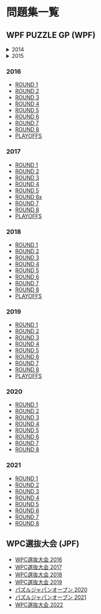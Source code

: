 # 問題集一覧

## WPF PUZZLE GP (WPF)
<details>
	<summary>2014</summary>
	<ul>
		<li>[ROUND 1](questions/wpfpgp2014_1.md)</li>
		<li>[ROUND 2](questions/wpfpgp2014_2.md)</li>
		<li>[ROUND 3](questions/wpfpgp2014_3.md)</li>
		<li>[ROUND 4](questions/wpfpgp2014_4.md)</li>
		<li>[ROUND 5](questions/wpfpgp2014_5.md)</li>
		<li>[ROUND 6](questions/wpfpgp2014_6.md)</li>
		<li>[PLAYOFFS](questions/wpfpgp2014_po.md)</li>
	</ul>
</details>

<details>
	<summary>2015</summary>
	- [ROUND 1](questions/wpfpgp2015_1.md)
	- [ROUND 2](questions/wpfpgp2015_2.md)
	- [ROUND 3](questions/wpfpgp2015_3.md)
	- [ROUND 4](questions/wpfpgp2015_4.md)
	- [ROUND 5](questions/wpfpgp2015_5.md)
	- [ROUND 6](questions/wpfpgp2015_6.md)
	- [ROUND 7](questions/wpfpgp2015_7.md)
	- [ROUND 8](questions/wpfpgp2015_8.md)
	- [PLAYOFFS](questions/wpfpgp2015_po.md)
</details>

### 2016
- [ROUND 1](questions/wpfpgp2016_1.md)
- [ROUND 2](questions/wpfpgp2016_2.md)
- [ROUND 3](questions/wpfpgp2016_3.md)
- [ROUND 4](questions/wpfpgp2016_4.md)
- [ROUND 5](questions/wpfpgp2016_5.md)
- [ROUND 6](questions/wpfpgp2016_6.md)
- [ROUND 7](questions/wpfpgp2016_7.md)
- [ROUND 8](questions/wpfpgp2016_8.md)
- [PLAYOFFS](questions/wpfpgp2016_po.md)

### 2017
- [ROUND 1](questions/wpfpgp2017_1.md)
- [ROUND 2](questions/wpfpgp2017_2.md)
- [ROUND 3](questions/wpfpgp2017_3.md)
- [ROUND 4](questions/wpfpgp2017_4.md)
- [ROUND 5](questions/wpfpgp2017_5.md)
- [ROUND 6x](questions/wpfpgp2017_6x.md)
- [ROUND 7](questions/wpfpgp2017_7.md)
- [ROUND 8](questions/wpfpgp2017_8.md)
- [PLAYOFFS](questions/wpfpgp2017_po.md)

### 2018
- [ROUND 1](questions/wpfpgp2018_1.md)
- [ROUND 2](questions/wpfpgp2018_2.md)
- [ROUND 3](questions/wpfpgp2018_3.md)
- [ROUND 4](questions/wpfpgp2018_4.md)
- [ROUND 5](questions/wpfpgp2018_5.md)
- [ROUND 6](questions/wpfpgp2018_6.md)
- [ROUND 7](questions/wpfpgp2018_7.md)
- [ROUND 8](questions/wpfpgp2018_8.md)
- [PLAYOFFS](questions/wpfpgp2018_po.md)

### 2019
- [ROUND 1](questions/wpfpgp2019_1.md)
- [ROUND 2](questions/wpfpgp2019_2.md)
- [ROUND 3](questions/wpfpgp2019_3.md)
- [ROUND 4](questions/wpfpgp2019_4.md)
- [ROUND 5](questions/wpfpgp2019_5.md)
- [ROUND 6](questions/wpfpgp2019_6.md)
- [ROUND 7](questions/wpfpgp2019_7.md)
- [ROUND 8](questions/wpfpgp2019_8.md)
- [PLAYOFFS](questions/wpfpgp2019_po.md)

### 2020
- [ROUND 1](questions/wpfpgp2020_1.md)
- [ROUND 2](questions/wpfpgp2020_2.md)
- [ROUND 3](questions/wpfpgp2020_3.md)
- [ROUND 4](questions/wpfpgp2020_4.md)
- [ROUND 5](questions/wpfpgp2020_5.md)
- [ROUND 6](questions/wpfpgp2020_6.md)
- [ROUND 7](questions/wpfpgp2020_7.md)
- [ROUND 8](questions/wpfpgp2020_8.md)

### 2021
- [ROUND 1](questions/wpfpgp2021_1.md)
- [ROUND 2](questions/wpfpgp2021_2.md)
- [ROUND 3](questions/wpfpgp2021_3.md)
- [ROUND 4](questions/wpfpgp2021_4.md)
- [ROUND 5](questions/wpfpgp2021_5.md)
- [ROUND 6](questions/wpfpgp2021_6.md)
- [ROUND 7](questions/wpfpgp2021_7.md)
- [ROUND 8](questions/wpfpgp2021_8.md)

## WPC選抜大会 (JPF)
- [WPC選抜大会 2016](questions/jwpc2016.md)
- [WPC選抜大会 2017](questions/jwpc2017.md)
- [WPC選抜大会 2018](questions/jwpc2018.md)
- [WPC選抜大会 2019](questions/jwpc2019.md)
- [パズルジャパンオープン 2020](questions/jwpc2020.md)
- [パズルジャパンオープン 2021](questions/jwpc2021.md)
- [WPC選抜大会 2022](questions/jwpc2022.md)

